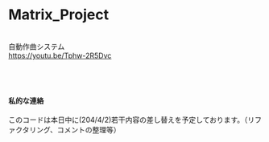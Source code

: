 # Matrix_Project

<br>自動作曲システム
<br>https://youtu.be/Tphw-2R5Dvc
<br>
<br>
<br>
<br>
#### 私的な連絡
このコードは本日中に(204/4/2)若干内容の差し替えを予定しております。（リファクタリング、コメントの整理等）
